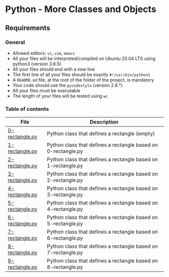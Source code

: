 # Python - More Classes and Objects
## Requirements
### General
- Allowed editors: `vi`, `vim`, `emacs`
- All your files will be interpreted/compiled on Ubuntu 20.04 LTS using python3 (version 3.8.5)
- All your files should end with a new line
- The first line of all your files should be exactly `#!/usr/bin/python3`
- A `README.md` file, at the root of the folder of the project, is mandatory
- Your code should use the `pycodestyle` (version 2.8.*)
- All your files must be executable
- The length of your files will be tested using `wc`
### Table of contents
File | Description
---- | -----------
[0-rectangle.py](./0-rectangle.py) | Python class that defines a rectangle (empty)
[1-rectangle.py](./1-rectangle.py) | Python class that defines a rectangle based on 0-rectangle.py
[2-rectangle.py](./2-rectangle.py) | Python class that defines a rectangle based on 1-rectangle.py
[3-rectangle.py](./3-rectangle.py) | Python class that defines a rectangle based on 2-rectangle.py
[4-rectangle.py](./4-rectangle.py) | Python class that defines a rectangle based on 3-rectangle.py
[5-rectangle.py](./5-rectangle.py) | Python class that defines a rectangle based on 4-rectangle.py
[6-rectangle.py](./6-rectangle.py) | Python class that defines a rectangle based on 5-rectangle.py
[7-rectangle.py](./7-rectangle.py) | Python class that defines a rectangle based on 6-rectangle.py
[8-rectangle.py](./8-rectangle.py) | Python class that defines a rectangle based on 7-rectangle.py
[9-rectangle.py](./9-rectangle.py) | Python class that defines a rectangle based on 8-rectangle.py
